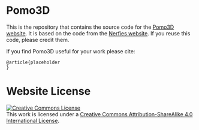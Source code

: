 # Pomo3D


This is the repository that contains the source code for the [Pomo3D website](https://tzuj6.github.io/Pomo3D).
It is based on the code from the [Nerfies website](https://nerfies.github.io). If you reuse this code, please credit them.

If you find Pomo3D useful for your work please cite:
```
@article{placeholder
}
```

# Website License
<a rel="license" href="http://creativecommons.org/licenses/by-sa/4.0/"><img alt="Creative Commons License" style="border-width:0" src="https://i.creativecommons.org/l/by-sa/4.0/88x31.png" /></a><br />This work is licensed under a <a rel="license" href="http://creativecommons.org/licenses/by-sa/4.0/">Creative Commons Attribution-ShareAlike 4.0 International License</a>.
